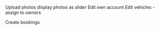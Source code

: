 Upload photos
display photos as slider
Edit own account
Edit vehicles - assign to owners


Create bookings

